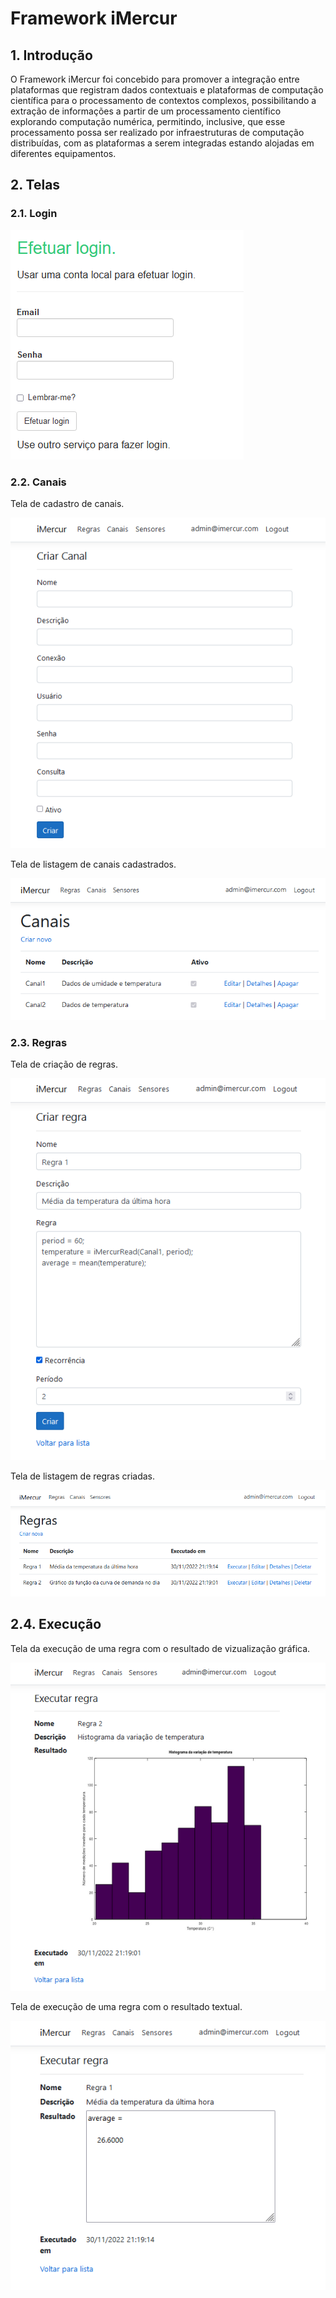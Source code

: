# Framework iMercur

## 1. Introdução

O Framework iMercur foi concebido para promover a integração entre plataformas que registram dados contextuais e plataformas de computação científica para o processamento de contextos complexos, possibilitando a extração de informações a partir de um processamento científico explorando computação numérica, permitindo, inclusive, que esse processamento possa ser realizado por infraestruturas de computação distribuídas, com as plataformas a serem integradas estando alojadas em diferentes equipamentos. 


## 2. Telas 

### 2.1. Login

![Tela de Login](assets/Front.login.png)

### 2.2. Canais

Tela de cadastro de canais.

![Cadastro de Canais](assets/Front.channel.create.png)

Tela de listagem de canais cadastrados.

![Listagem de Canais](assets/Front.channel.list.png)

### 2.3. Regras

Tela de criação de regras.

![Criação de Regras](assets/Front.rule.create.png)

Tela de listagem de regras criadas.

![Criação de Regras](assets/Front.rule.list.png)

## 2.4. Execução

Tela da execução de uma regra com o resultado de vizualização gráfica.

![Execução de Regras com Vizualização Gráfica](assets/Front.rule.execute.graph.png)

Tela de execução de uma regra com o resultado textual.

![Execução de Regras com Vizualização Gráfica](assets/Front.rule.execute.png)

